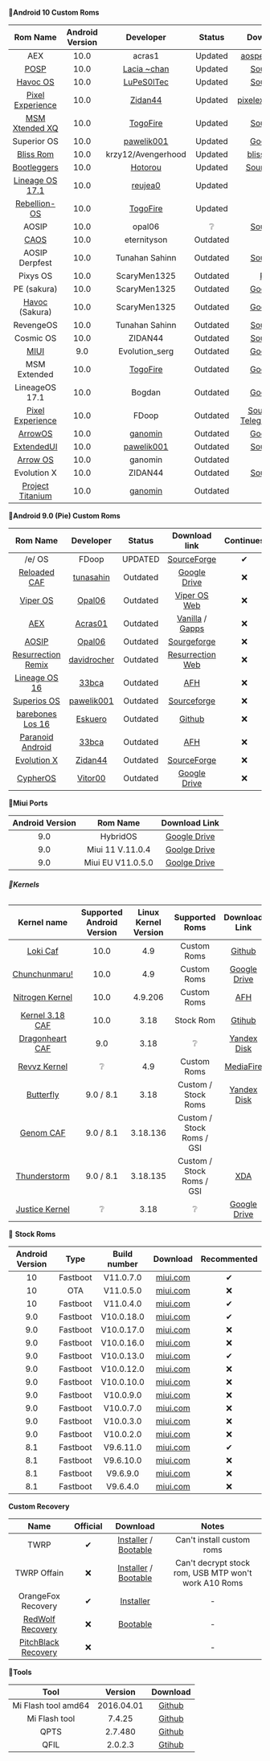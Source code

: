 **📱Android 10 Custom Roms**

|                           Rom Name                           | Android Version |                          Developer                           |  Status  |                        Download link                         | Continues | Official | OTA  |
| :----------------------------------------------------------: | :-------------: | :----------------------------------------------------------: | :------: | :----------------------------------------------------------: | :-------: | :------: | :--: |
|                             AEX                              |      10.0       |                            acras1                            | Updated  | [aospexteded.com](https://downloads.aospextended.com/daisy)  |     ✔     |    ✔     |  ✔   |
| [POSP](https://forum.xda-developers.com/mi-a2-lite/development/9-0-potato-sauce-project-laciachan-t3953159) |      10.0       | [Lacia ~chan](https://forum.xda-developers.com/member.php?u=8295328) | Updated  | [SourceForge](https://sourceforge.net/projects/posp/files/daisy/croquette/) |     ✔     |    ✔     |  ❌   |
|        [Havoc OS](https://t.me/A2LiteOfficial/154755)        |      10.0       |            [LuPeS0lTec](https://t.me/LuPeS0lTec)             | Updated  | [SourceForge](https://sourceforge.net/projects/lupesoltec-builds/files/daisy/ten/havoc/Havoc-OS-v3.3-20200405-2019-daisy-UNOFFICIAL.zip/download) |     ✔     |    ✔     |  ✔   |
| [Pixel Experience ](https://forum.xda-developers.com/mi-a2-lite/development/rom-pixel-experience-t4123633) |      10.0       | [Zidan44](https://forum.xda-developers.com/member.php?u=9782219) | Updated  | [pixelexperience.org](https://download.pixelexperience.org/daisy/) |     ✔     |    ✔     |  ✔   |
| [MSM Xtended XQ](https://forum.xda-developers.com/mi-a2-lite/development/stable-msm-xtended-xq-release-v6-0-t4063845) |      10.0       | [TogoFire](https://forum.xda-developers.com/member.php?u=4230687) | Updated  |            [SourceForge](https://bit.ly/3dLqyiK)             |     ✔     |    ❌     |  ❌   |
|                         Superior OS                          |      10.0       | [pawelik001](https://forum.xda-developers.com/member.php?u=8419529) | Updated  | [Goolge Drive](https://drive.google.com/open?id=1HuBdADxPoecHA7UtAvw_PHtgGYhV7XrG) |     ✔     |    ✔     |  ✔   |
| [Bliss Rom](https://forum.xda-developers.com/mi-a2-lite/development/10-0-bliss-rom-v12-5-xiaomi-mi-a2-lite-t4072705) |      10.0       |                      krzy12/Avengerhood                      | Updated  | [blissroms.com](https://downloads.blissroms.com/BlissRoms/Q/) |     ✔     |    ✔     |  ✔   |
| [Bootleggers](https://forum.xda-developers.com/mi-a2-lite/development/bootleggers-rom-mi-a2-liteunofficial-t4122801) |      10.0       | [Hotorou](https://forum.xda-developers.com/member.php?u=10763893) | Updated  | [SourceceForge](https://sourceforge.net/projects/zunayed-builds/files/Bootleg/daisy/) |     ✔     |    ❌     |  ❌   |
| [Lineage OS 17.1](https://forum.xda-developers.com/mi-a2-lite/development/lineageos-17-1-xiaomi-a2-lite-t4076439) |      10.0       | [reujea0](https://forum.xda-developers.com/member.php?u=7249498) | Updated  |    [Github](https://github.com/a-huk/otaserver/releases)     |     ✔     |    ❌     |  ✔   |
| [Rebellion-OS](https://forum.xda-developers.com/mi-a2-lite/development/stable-rebellion-os-1-8-starwars-t4103953) |      10.0       | [TogoFire](https://forum.xda-developers.com/member.php?u=4230687) | Updated  | [Pling](https://www.pling.com/p/1381617/startdownload?file_id=1591891439&file_name=download&file_type=application/octet-stream&file_size=248) |     ✔     |    ✔     |  ❔   |
|                            AOSIP                             |      10.0       |                            opal06                            |    ❔     | [SourceForge](https://sourceforge.net/projects/aosip-daisy-ota/files/builds/) |     ❔     |    ❌     |  ❌   |
| [CAOS](https://github.com/C-A-O-S/treble_manifest_caos/wiki/CAOS-Project) |      10.0       |                         eternityson                          | Outdated | [Github](https://github.com/C-A-O-S/treble_manifest_caos/wiki/CAOS-Project) |     ❌     |    ❌     |  ❌   |
|                        AOSIP Derpfest                        |      10.0       |                        Tunahan Sahinn                        | Outdated | [SourceForge](https://sourceforge.net/projects/tunahan-s-builds/files/daisy-builds/DerpFest/) |     ❌     |    ❌     |  ❌   |
|                           Pixys OS                           |      10.0       |                         ScaryMen1325                         | Outdated | [Pixy OS](https://drive.google.com/file/d/1hdlfJRyg0zZbIGKsiec-WrkkGj37Ia4N/view?usp=drivesdk) |     ❌     |    ❌     |  ❌   |
|                         PE (sakura)                          |      10.0       |                         ScaryMen1325                         | Outdated | [Google Drive](https://drive.google.com/open?id=12HyekcUie94imlro5cZvSQ5Qk_q4CoJ5) |     ❌     |    ❌     |  ❌   |
| [Havoc](https://forum.xda-developers.com/redmi-6-pro/development/4-9-havoc-os-v2-6-t3942681) (Sakura) |      10.0       |                         ScaryMen1325                         | Outdated | [Google Drive](https://drive.google.com/open?id=1aBeAC6EjQqifJtDBOfGrbtx55J2r_xE6) |     ❌     |    ❌     |  ❌   |
|                          RevengeOS                           |      10.0       |                        Tunahan Sahinn                        | Outdated | [SourceForge](https://sourceforge.net/projects/tunahan-s-builds/files/daisy-builds/Revenge-Q/) |     ❌     |    ❌     |  ❌   |
|                          Cosmic OS                           |      10.0       |                           ZIDAN44                            | Outdated | [SourceForge](https://sourceforge.net/projects/daisy1/files/rom/Cosmic-OS-v5.0-Quasar-daisy-20200124-2324-UNOFFICIAL.zip/download) |     ❌     |    ❌     |  ❌   |
| [MIUI](https://forum.xda-developers.com/mi-a2-lite/development/9-miui-rom-t3960704) |       9.0       |                        Evolution_serg                        | Outdated | [Google Drive](https://drive.google.com/drive/folders/1efZZvSwJ1pCKFgTAWi98CMQbdBdmwT09?usp=sharing) |     ❌     |    ❌     |  ❌   |
|                         MSM Extended                         |      10.0       | [TogoFire](https://forum.xda-developers.com/member.php?u=4230687) | Outdated | [Google Drive](https://drive.google.com/open?id=114RoL6JAQs9p77w7GMXUP4ic4sAgKvX7) |     ❌     |    ❌     |  ❌   |
|                        LineageOS 17.1                        |      10.0       |                            Bogdan                            | Outdated | [Google Drive](https://drive.google.com/file/d/1yaMJSVFqmNyMDzOiokNtbOQ448C0Omsa/view?usp=sharing) |     ❌     |    ❌     |  ❌   |
| [Pixel Experience](https://forum.xda-developers.com/mi-a2-lite/development/rom-pixel-experience-plus-t4069995) |      10.0       |                            FDoop                             | Outdated | [SourceForge](https://sourceforge.net/projects/fdoops-builds/files/) / [Telegram Channel](https://t.me/mia2litepe) |     ❌     |    ❌     |  ❌   |
| [ArrowOS](https://forum.xda-developers.com/mi-a2-lite/development/rom-arrowos-v10-0-xiaomi-mi-a2-lite-t4072841) |      10.0       | [ganomin](https://forum.xda-developers.com/member.php?u=9850043) | Outdated | [Google Drive](https://drive.google.com/drive/folders/1iYCf3K1pgHHPuF2FZLlg1caeptX8Jbtb) |     ❌     |    ❌     |  ❌   |
| [ExtendedUI](https://forum.xda-developers.com/mi-a2-lite/development/10-0-extendedui-xiaomi-mi-a2-lite-t4070989) |      10.0       | [pawelik001](https://forum.xda-developers.com/member.php?u=8419529) | Outdated | [SourceForge](https://sourceforge.net/projects/extendedui/files/daisy/) |     ❌     |    ❌     |  ❌   |
| [Arrow OS](https://forum.xda-developers.com/mi-a2-lite/development/rom-arrowos-v10-0-xiaomi-mi-a2-lite-t4072841) |      10.0       |                           ganomin                            | Outdated |  [Mega](https://mega.nz/#F!ud8BTSza!8EihQfOZp5N23-JM7OO2hg)  |     ❌     |    ❌     |  ❌   |
|                         Evolution X                          |      10.0       |                           ZIDAN44                            | Outdated | [SourceForge](https://sourceforge.net/projects/daisy1/files/rom/) |     ❌     |    ❌     |  ❌   |
| [Project Titanium](https://forum.xda-developers.com/mi-a2-lite/development/rom-projecttitanium-0-5-xiaomi-mi-a2-t4085665) |      10.0       | [ganomin](https://forum.xda-developers.com/member.php?u=9850043) | Outdated | [Mega](https://mega.nz/folder/CVU2hYTZ#yTD3p9cIGhp6WZdfHvXHmA) |     ❌     |    ❌     |  ❌   |

**📱Android 9.0 (Pie) Custom Roms**

|                           Rom Name                           |                          Developer                           |  Status  |                        Download link                         | Continues |
| :----------------------------------------------------------: | :----------------------------------------------------------: | :------: | :----------------------------------------------------------: | :-------: |
|                            /e/ OS                            |                            FDoop                             | UPDATED  | [SourceForge](https://sourceforge.net/projects/fdoops-builds/files/eos/) |     ✔     |
| [Reloaded CAF](https://forum.xda-developers.com/mi-a2-lite/development/9-0-caf-reloaded-caf-mi-a2-lite-daisy-t3967509) | [tunasahin](https://forum.xda-developers.com/member.php?u=9165614) | Outdated | [Google Drive](https://drive.google.com/file/d/1q4te3ZkmVI_mCQ1yjRi6mkKekS944NGI/view?usp=drivesdk) |     ❌     |
| [Viper OS](https://forum.xda-developers.com/mi-a2-lite/development/9-0-viperos-v6-3-xiaomi-mi-a2-lite-t3927195) | [Opal06](https://forum.xda-developers.com/member.php?u=8661641) | Outdated | [Viper OS Web](https://download.viperos.org/?codename=daisy) |     ❌     |
| [AEX](https://forum.xda-developers.com/mi-a2-lite/development/9-0-aosp-extended-6-5-xiaomi-mi-a2-lite-t3930940) | [Acras01](https://forum.xda-developers.com/member.php?u=5583941) | Outdated | [Vanilla](https://drive.google.com/open?id=1MXZQr0jm1u3TWaoFKaAfP-1eRK0g7nj9) / [Gapps](https://drive.google.com/open?id=1BXduvu95Y6WKJqz8baVNSjSitxSFeYVF) |     ❌     |
| [AOSIP](https://forum.xda-developers.com/mi-a2-lite/development/9-0-aosip-rom-t3929596) | [Opal06](https://forum.xda-developers.com/member.php?u=8661641) | Outdated | [Sourgeforge](https://sourceforge.net/projects/aosip-daisy-ota/files/builds/) |     ❌     |
| [Resurrection Remix](https://forum.xda-developers.com/mi-a2-lite/development/9-0-resurrection-remix-v7-0-2-xiaomi-mi-t3926922) | [davidrocher](https://forum.xda-developers.com/member.php?u=8220724) | Outdated | [Resurrection Web](https://get.resurrectionremix.com/?dir=daisy) |     ❌     |
| [Lineage OS 16](https://forum.xda-developers.com/mi-a2-lite/development/lineageos-16-0-xiaomi-mi-a2-lite-t3919060) | [33bca](https://forum.xda-developers.com/member.php?u=5296790) | Outdated | [AFH](https://androidfilehost.com/?fid=6006931924117920053)  |     ❌     |
| [Superios OS](https://forum.xda-developers.com/mi-a2-lite/development/9-0-superioros-xiaomi-mi-a2-lite-t3946434) | [pawelik001](https://forum.xda-developers.com/member.php?u=8419529) | Outdated | [Sourceforge](https://sourceforge.net/projects/superioros/files/daisy/) |     ❌     |
| [barebones Los 16](https://forum.xda-developers.com/mi-a2-lite/development/rom-barebones-lineageos-16-0-t3931121) | [Eskuero](https://forum.xda-developers.com/member.php?u=4495609) | Outdated | [Github](https://github.com/Eskuero/patches_lineageos/releases) |     ❌     |
| [Paranoid Android](https://forum.xda-developers.com/mi-a2-lite/development/paranoid-android-pie-beta-xiaomi-mi-a2-t3912880) | [33bca](https://forum.xda-developers.com/member.php?u=5296790) | Outdated | [AFH](https://androidfilehost.com/?fid=1395089523397933724)  |     ❌     |
| [Evolution X](https://forum.xda-developers.com/mi-a2-lite/development/rom-evolution-x-2-0-t3942647) | [Zidan44](https://forum.xda-developers.com/member.php?u=9782219) | Outdated | [SourceForge](https://sourceforge.net/projects/evolution-x/files/daisy/) |     ❌     |
| [CypherOS](https://forum.xda-developers.com/mi-a2-lite/development/rom-cypheros-7-0-0-poundcake-unofficial-t3947303) | [Vitor00](https://forum.xda-developers.com/member.php?u=7824261) | Outdated | [Google Drive](https://drive.google.com/open?id=1ZtJPDbI1ZlB21iMdcGtMVXVFa5WrJ9-0) |     ❌     |

**📱Miui Ports**

| Android Version |     Rom Name      |                        Download Link                         |
| :-------------: | :---------------: | :----------------------------------------------------------: |
|       9.0       |     HybridOS      | [Google Drive](https://drive.google.com/file/d/16fWuD78AvNY6ugHMBVs0iMcUodKZI2bx/view) |
|       9.0       | Miui 11 V.11.0.4  | [Goolge Drive](https://drive.google.com/file/d/1M-eDCqCL2ypKLLa8uWAPOxzInWln5xAA/view) |
|       9.0       | Miui EU V11.0.5.0 | [Goolge Drive](https://drive.google.com/file/d/1-2htTk67oHQ9OuaKOxDWUJsiZDvs69sF/view) |



###### **📱Kernels**



|                         Kernel name                          | Supported Android Version | Linux Kernel Version |      Supported Roms       |                        Download Link                         |
| :----------------------------------------------------------: | :-----------------------: | :------------------: | :-----------------------: | :----------------------------------------------------------: |
| [Loki Caf](https://forum.xda-developers.com/mi-a2-lite/development/msm8953-c-f-4-9-kernel-t4033815) |           10.0            |         4.9          |        Custom Roms        |  [Github](https://github.com/Aarqw12/kernel_loki/releases/)  |
| [Chunchunmaru!](https://forum.xda-developers.com/mi-a2-lite/development/chunchunmaru-kernel-daisy-t4054441) |           10.0            |         4.9          |        Custom Roms        | [Google Drive](https://drive.google.com/file/d/17l7_jyHRAmVQv5PVsr68yXeWSPpD_Jj6/view) |
| [Nitrogen Kernel](https://forum.xda-developers.com/mi-a2-lite/development/r1-nitrogen-kernel-mi-a2-lite-t4011019) |           10.0            |       4.9.206        |        Custom Roms        | [AFH](https://www.androidfilehost.com/?w=files&flid=302702)  |
| [Kernel 3.18 CAF](https://forum.xda-developers.com/mi-a2-lite/development/kernel-daisy-q-oss-caf-rebase-fixed-t4067329) |           10.0            |         3.18         |         Stock Rom         | [Gtihub](https://github.com/Aarqw12/kernel_xiaomi_daisy-1/releases/) |
| [Dragonheart CAF](https://forum.xda-developers.com/mi-a2-lite/development/kernel-dragonheart-msm-caf-3-18-140-t3939288) |            9.0            |         3.18         |             ❔             |     [Yandex Disk](https://yadi.sk/d/b9IGc5vYXtMJdg/v3.3)     |
| [Revvz Kernel](https://forum.xda-developers.com/mi-a2-lite/development/v1-revvz-kernel-t4015937) |             ❔             |         4.9          |        Custom Roms        | [MediaFire](http://www.mediafire.com/file/x5gq5dn0ha09rpd/revvz_kernel_4.9_v1_daisy.zip/file) |
| [Butterfly](https://forum.xda-developers.com/mi-a2-lite/development/kernel-butterfly-daisy-t3919230) |         9.0 / 8.1         |         3.18         |    Custom / Stock Roms    |   [Yandex Disk](https://yadi.sk/d/B-T37WfMTR3hfA/v5.5%2B)    |
| [Genom CAF](https://forum.xda-developers.com/mi-a2-lite/development/genom-zero-kernel-daisy-t3900170) |        9.0  / 8.1         |       3.18.136       | Custom / Stock Roms / GSI |                                                              |
| [Thunderstorm](https://forum.xda-developers.com/mi-a2-lite/development/thunderstorm-zero-kernel-daisy-t3901924) |         9.0 / 8.1         |       3.18.135       | Custom / Stock Roms / GSI | [XDA](https://forum.xda-developers.com/attachment.php?attachmentid=4715368&stc=1&d=1551529439) |
| [Justice Kernel](https://forum.xda-developers.com/mi-a2-lite/development/ns-t3878678) |             ❔             |         3.18         |             ❔             | [Google Drive](https://drive.google.com/folderview?id=1v86GlzWDXpYq8V91LPdJBeodjuY8shYD) |



📱 **Stock Roms**

| Android Version |   Type   | Build number |                           Download                           | Recommented |
| :-------------: | :------: | :----------: | :----------------------------------------------------------: | :---------: |
|       10        | Fastboot |  V11.0.7.0   | [miui.com](https://bigota.d.miui.com/V11.0.7.0.QDLMIXM/daisy_global_images_V11.0.7.0.QDLMIXM_20200617.0000.00_10.0_7d0ffb82ac.tgz) |      ✔      |
|       10        |   OTA    |  V11.0.5.0   | [miui.com](https://bigota.d.miui.com/V11.0.5.0.QDLMIXM/miui_DAISYGlobal_V11.0.5.0.QDLMIXM_4e152f6600_10.0.zip) |      ❌      |
|       10        | Fastboot |  V11.0.4.0   | [miui.com](http://bigota.d.miui.com/V11.0.4.0.QDLMIXM/daisy_global_images_V11.0.4.0.QDLMIXM_20200404.0000.00_10.0_88297a8e92.tgz) |      ✔      |
|       9.0       | Fastboot |  V10.0.18.0  | [miui.com](http://bigota.d.miui.com/V10.0.18.0.PDLMIXM/daisy_global_images_V10.0.18.0.PDLMIXM_20200109.0000.00_9.0_a7b709656c.tgz) |      ✔      |
|       9.0       | Fastboot |  V10.0.17.0  | [miui.com](http://bigota.d.miui.com/V10.0.17.0.PDLMIXM/daisy_global_images_V10.0.17.0.PDLMIXM_20191209.0000.00_9.0_8a03587b9f.tgz) |      ❌      |
|       9.0       | Fastboot |  V10.0.16.0  | [miui.com](http://bigota.d.miui.com/V10.0.16.0.PDLMIXM/daisy_global_images_V10.0.16.0.PDLMIXM_20191108.0000.00_9.0_8454506408.tgz) |      ❌      |
|       9.0       | Fastboot |  V10.0.13.0  | [miui.com](http://bigota.d.miui.com/V10.0.13.0.PDLMIXM/daisy_global_images_V10.0.13.0.PDLMIXM_20190813.0000.00_9.0_5d0d486f04.tgz) |      ✔      |
|       9.0       | Fastboot |  V10.0.12.0  | [miui.com](http://bigota.d.miui.com/V10.0.12.0.PDLMIXM/daisy_global_images_V10.0.12.0.PDLMIXM_20190717.0000.00_9.0_59368ef014.tgz) |      ❌      |
|       9.0       | Fastboot |  V10.0.10.0  | [miui.com](http://bigota.d.miui.com/V10.0.10.0.PDLMIXM/daisy_global_images_V10.0.10.0.PDLMIXM_20190613.0000.00_9.0_f1adc81d8e.tgz) |      ❌      |
|       9.0       | Fastboot |  V10.0.9.0   | [miui.com](http://bigota.d.miui.com/V10.0.9.0.PDLMIXM/daisy_global_images_V10.0.9.0.PDLMIXM_20190514.0000.00_9.0_f9d0c739e0.tgz) |      ❌      |
|       9.0       | Fastboot |  V10.0.7.0   | [miui.com](http://bigota.d.miui.com/V10.0.7.0.PDLMIXM/daisy_global_images_V10.0.7.0.PDLMIXM_20190318.0000.00_9.0_442d4f503e.tgz) |      ❌      |
|       9.0       | Fastboot |  V10.0.3.0   | [miui.com](http://bigota.d.miui.com/V10.0.3.0.PDLMIXM/daisy_global_images_V10.0.3.0.PDLMIXM_20190114.0000.00_9.0_e8d8d4a6d0.tgz) |      ❌      |
|       9.0       | Fastboot |  V10.0.2.0   | [miui.com](http://bigota.d.miui.com/V10.0.2.0.PDLMIFJ/daisy_global_images_V10.0.2.0.PDLMIFJ_20181221.0000.00_9.0_fed1fcdf5d.tgz) |      ❌      |
|       8.1       | Fastboot |  V9.6.11.0   | [miui.com](http://bigota.d.miui.com/V9.6.11.0.ODLMIFF/daisy_global_images_V9.6.11.0.ODLMIFF_20181112.0000.00_8.1_8028e3bf1c.tgz) |      ✔      |
|       8.1       | Fastboot |  V9.6.10.0   | [miui.com](http://bigota.d.miui.com/V9.6.10.0.ODLMIFF/daisy_global_images_V9.6.10.0.ODLMIFF_20181030.0000.00_8.1_141b42a73d.tgz) |      ❌      |
|       8.1       | Fastboot |   V9.6.9.0   | [miui.com](http://bigota.d.miui.com/V9.6.9.0.ODLMIFF/daisy_global_images_V9.6.9.0.ODLMIFF_20181010.0000.00_8.1_baf840279a.tgz) |      ❌      |
|       8.1       | Fastboot |   V9.6.4.0   | [miui.com](http://bigota.d.miui.com/V9.6.4.0.ODLMIFF/daisy_global_images_V9.6.4.0.ODLMIFF_20180724.0000.00_8.1_4afd3431a2.tgz) |      ❌      |

**Custom Recovery**

|                             Name                             | Official |                           Download                           |                        Notes                         |
| :----------------------------------------------------------: | :------: | :----------------------------------------------------------: | :--------------------------------------------------: |
|                             TWRP                             |    ✔     | [Installer](https://eu.dl.twrp.me/daisy/twrp-installer-daisy-3.2.3-0.zip.html) / [Bootable](https://eu.dl.twrp.me/daisy/twrp-3.3.0-0-daisy.img.html) |              Can't install custom roms               |
|                         TWRP Offain                          |    ❌     | [Installer](https://github.com/TheDoop/daisy-stuff/raw/master/recovery/twrp-installer-daisy-3.3.1-0-offain.zip) / [Bootable](https://github.com/TheDoop/daisy-stuff/raw/master/recovery/twrp-daisy-3.3.1-0-offain.img) | Can't decrypt stock rom, USB MTP won't work A10 Roms |
|                      OrangeFox Recovery                      |    ✔     | [Installer](https://github.com/TheDoop/daisy-stuff/raw/master/recovery/OrangeFox-R10.0_2-Stable-daisy.zip) |                          -                           |
| [RedWolf Recovery](https://devotag.com/threads/redwolf-recovery-for-xiaomi-mi-a2-lite-daisy.766/) |    ❌     | [Bootable](https://github.com/TheDoop/daisy-stuff/raw/master/recovery/RedWolf.img) |                          -                           |
| [PitchBlack Recovery](https://devotag.com/threads/pitchblack-recovery-for-mi-a2-lite-daisy.762/) |    ❌     |                                                              |                          -                           |

**🔧Tools** 

|        Tool         |  Version   |                           Download                           |
| :-----------------: | :--------: | :----------------------------------------------------------: |
| Mi Flash tool amd64 | 2016.04.01 | [Github](https://raw.githubusercontent.com/TheDoop/daisy-stuff/master/tools/MiPhone.exe) |
|    Mi Flash tool    |   7.4.25   | [Github](https://github.com/TheDoop/daisy-stuff/raw/master/tools/MiFlashSetup_eng.msi) |
|        QPTS         |  2.7.480   | [Github](https://github.com/TheDoop/daisy-stuff/raw/master/tools/QPST.zip) |
|        QFIL         |  2.0.2.3   | [Gtihub](https://github.com/TheDoop/daisy-stuff/raw/master/tools/QFIL.zip) |

